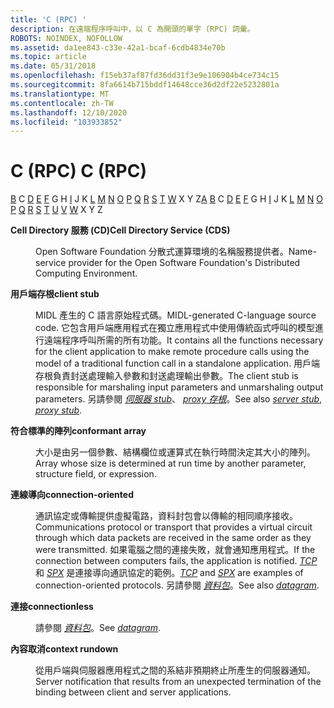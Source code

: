 ```yaml
---
title: 'C (RPC) '
description: 在遠端程序呼叫中，以 C 為開頭的單字 (RPC) 詞彙。
ROBOTS: NOINDEX, NOFOLLOW
ms.assetid: da1ee843-c33e-42a1-bcaf-6cdb4834e70b
ms.topic: article
ms.date: 05/31/2018
ms.openlocfilehash: f15eb37af87fd36dd31f3e9e106904b4ce734c15
ms.sourcegitcommit: 8fa6614b715bddf14648cce36d2df22e5232801a
ms.translationtype: MT
ms.contentlocale: zh-TW
ms.lasthandoff: 12/10/2020
ms.locfileid: "103933852"
---
```

# <a name="c-rpc"></a><span data-ttu-id="cb870-103">C (RPC) </span><span class="sxs-lookup"><span data-stu-id="cb870-103">C (RPC)</span></span>

<span data-ttu-id="cb870-104">[](a-glos.md) [B](b-glos.md) [](v-glos.md) C [D](d-glos.md) [E](e-glos.md) [F](f-glos.md) G H [I](i-glos.md) J K [L](l-glos.md) [M](m-glos.md) [N](n-glos.md) [O](o-glos.md) [P](p-glos.md) [Q](q.md) [R](r-glos.md) [S](s-glos.md) [T](t-glos.md) [](u-glos.md) [W](w-glos.md) X Y Z</span><span class="sxs-lookup"><span data-stu-id="cb870-104">[A](a-glos.md) [B](b-glos.md) C [D](d-glos.md) [E](e-glos.md) [F](f-glos.md) G H [I](i-glos.md) J K [L](l-glos.md) [M](m-glos.md) [N](n-glos.md) [O](o-glos.md) [P](p-glos.md) [Q](q.md) [R](r-glos.md) [S](s-glos.md) [T](t-glos.md) [U](u-glos.md) [V](v-glos.md) [W](w-glos.md) X Y Z</span></span>

<dl> <dt>

<span data-ttu-id="cb870-105"><span id="_rpc_cds_glos"></span><span id="_RPC_CDS_GLOS"></span>**Cell Directory 服務 (CD)**</span><span class="sxs-lookup"><span data-stu-id="cb870-105"><span id="_rpc_cds_glos"></span><span id="_RPC_CDS_GLOS"></span>**Cell Directory Service (CDS)**</span></span>
</dt> <dd>

<span data-ttu-id="cb870-106">Open Software Foundation 分散式運算環境的名稱服務提供者。</span><span class="sxs-lookup"><span data-stu-id="cb870-106">Name-service provider for the Open Software Foundation's Distributed Computing Environment.</span></span>

</dd> <dt>

<span data-ttu-id="cb870-107"><span id="_rpc_client_stub_glos"></span><span id="_RPC_CLIENT_STUB_GLOS"></span>**用戶端存根**</span><span class="sxs-lookup"><span data-stu-id="cb870-107"><span id="_rpc_client_stub_glos"></span><span id="_RPC_CLIENT_STUB_GLOS"></span>**client stub**</span></span>
</dt> <dd>

<span data-ttu-id="cb870-108">MIDL 產生的 C 語言原始程式碼。</span><span class="sxs-lookup"><span data-stu-id="cb870-108">MIDL-generated C-language source code.</span></span> <span data-ttu-id="cb870-109">它包含用戶端應用程式在獨立應用程式中使用傳統函式呼叫的模型進行遠端程序呼叫所需的所有功能。</span><span class="sxs-lookup"><span data-stu-id="cb870-109">It contains all the functions necessary for the client application to make remote procedure calls using the model of a traditional function call in a standalone application.</span></span> <span data-ttu-id="cb870-110">用戶端存根負責封送處理輸入參數和封送處理輸出參數。</span><span class="sxs-lookup"><span data-stu-id="cb870-110">The client stub is responsible for marshaling input parameters and unmarshaling output parameters.</span></span> <span data-ttu-id="cb870-111">另請參閱 [*伺服器 stub*](s-glos.md)、 [*proxy 存根*](p-glos.md)。</span><span class="sxs-lookup"><span data-stu-id="cb870-111">See also [*server stub*](s-glos.md), [*proxy stub*](p-glos.md).</span></span>

</dd> <dt>

<span data-ttu-id="cb870-112"><span id="_rpc_conformant_array_glos"></span><span id="_RPC_CONFORMANT_ARRAY_GLOS"></span>**符合標準的陣列**</span><span class="sxs-lookup"><span data-stu-id="cb870-112"><span id="_rpc_conformant_array_glos"></span><span id="_RPC_CONFORMANT_ARRAY_GLOS"></span>**conformant array**</span></span>
</dt> <dd>

<span data-ttu-id="cb870-113">大小是由另一個參數、結構欄位或運算式在執行時間決定其大小的陣列。</span><span class="sxs-lookup"><span data-stu-id="cb870-113">Array whose size is determined at run time by another parameter, structure field, or expression.</span></span>

</dd> <dt>

<span data-ttu-id="cb870-114"><span id="_rpc_connection_oriented_glos"></span><span id="_RPC_CONNECTION_ORIENTED_GLOS"></span>**連線導向**</span><span class="sxs-lookup"><span data-stu-id="cb870-114"><span id="_rpc_connection_oriented_glos"></span><span id="_RPC_CONNECTION_ORIENTED_GLOS"></span>**connection-oriented**</span></span>
</dt> <dd>

<span data-ttu-id="cb870-115">通訊協定或傳輸提供虛擬電路，資料封包會以傳輸的相同順序接收。</span><span class="sxs-lookup"><span data-stu-id="cb870-115">Communications protocol or transport that provides a virtual circuit through which data packets are received in the same order as they were transmitted.</span></span> <span data-ttu-id="cb870-116">如果電腦之間的連接失敗，就會通知應用程式。</span><span class="sxs-lookup"><span data-stu-id="cb870-116">If the connection between computers fails, the application is notified.</span></span> <span data-ttu-id="cb870-117">[*TCP*](t-glos.md) 和 [*SPX*](s-glos.md) 是連接導向通訊協定的範例。</span><span class="sxs-lookup"><span data-stu-id="cb870-117">[*TCP*](t-glos.md) and [*SPX*](s-glos.md) are examples of connection-oriented protocols.</span></span> <span data-ttu-id="cb870-118">另請參閱 [*資料包*](d-glos.md)。</span><span class="sxs-lookup"><span data-stu-id="cb870-118">See also [*datagram*](d-glos.md).</span></span>

</dd> <dt>

<span data-ttu-id="cb870-119"><span id="_rpc_connectionless_glos"></span><span id="_RPC_CONNECTIONLESS_GLOS"></span>**連接**</span><span class="sxs-lookup"><span data-stu-id="cb870-119"><span id="_rpc_connectionless_glos"></span><span id="_RPC_CONNECTIONLESS_GLOS"></span>**connectionless**</span></span>
</dt> <dd>

<span data-ttu-id="cb870-120">請參閱 [*資料包*](d-glos.md)。</span><span class="sxs-lookup"><span data-stu-id="cb870-120">See [*datagram*](d-glos.md).</span></span>

</dd> <dt>

<span data-ttu-id="cb870-121"><span id="_rpc_context_rundown_glos"></span><span id="_RPC_CONTEXT_RUNDOWN_GLOS"></span>**內容取消**</span><span class="sxs-lookup"><span data-stu-id="cb870-121"><span id="_rpc_context_rundown_glos"></span><span id="_RPC_CONTEXT_RUNDOWN_GLOS"></span>**context rundown**</span></span>
</dt> <dd>

<span data-ttu-id="cb870-122">從用戶端與伺服器應用程式之間的系結非預期終止所產生的伺服器通知。</span><span class="sxs-lookup"><span data-stu-id="cb870-122">Server notification that results from an unexpected termination of the binding between client and server applications.</span></span>

</dd> </dl>

 

 




